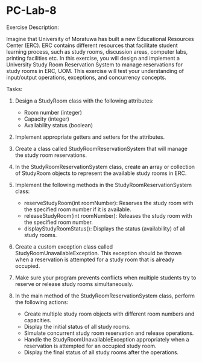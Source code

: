 # PC-Lab-8

Exercise Description:

Imagine that University of Moratuwa has built a new Educational Resources Center (ERC). ERC contains different resources that facilitate 
student learning process, such as study rooms, discussion areas, computer labs, printing facilities etc. In this exercise, you will design and implement a 
University Study Room Reservation System to manage reservations for study rooms in ERC, UOM. This exercise will test your 
understanding of input/output operations, exceptions, and concurrency concepts.

Tasks:

  1. Design a StudyRoom class with the following attributes:
      * Room number (integer)
      * Capacity (integer)
      * Availability status (boolean)

  2. Implement appropriate getters and setters for the attributes.

  3. Create a class called StudyRoomReservationSystem that will manage the study room reservations.

  4. In the StudyRoomReservationSystem class, create an array or collection of StudyRoom objects to represent the available study rooms in ERC.

  5. Implement the following methods in the StudyRoomReservationSystem class:
      * reserveStudyRoom(int roomNumber): Reserves the study room with the specified room number if it is available.
      * releaseStudyRoom(int roomNumber): Releases the study room with the specified room number.
      * displayStudyRoomStatus(): Displays the status (availability) of all study rooms.

  6. Create a custom exception class called StudyRoomUnavailableException. This exception should be thrown when a reservation 
     is attempted for a study room that is already occupied.

  7. Make sure your program prevents conflicts when multiple students try to reserve or release study rooms simultaneously.

  8. In the main method of the StudyRoomReservationSystem class, perform the following actions:
      * Create multiple study room objects with different room numbers and capacities.
      * Display the initial status of all study rooms.
      * Simulate concurrent study room reservation and release operations.
      * Handle the StudyRoomUnavailableException appropriately when a 
        reservation is attempted for an occupied study room.
      * Display the final status of all study rooms after the operations.
